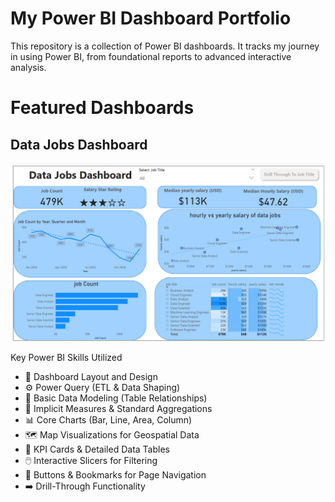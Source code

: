 # My Power BI Dashboard Portfolio
This repository is a collection of Power BI dashboards. It tracks my journey in using Power BI, from foundational reports to advanced interactive analysis.

# Featured Dashboards

## Data Jobs Dashboard

![Data jobs dashboard](/Images/Project%201%20page%201.png)

Key Power BI Skills Utilized
- 🎨 Dashboard Layout and Design
- ⚙️ Power Query (ETL & Data Shaping)
- 🔗 Basic Data Modeling (Table Relationships)
- 🧮 Implicit Measures & Standard Aggregations
- 📊 Core Charts (Bar, Line, Area, Column)
- 🗺️ Map Visualizations for Geospatial Data
- 🔢 KPI Cards & Detailed Data Tables
- 🖱️ Interactive Slicers for Filtering
- 🔘 Buttons & Bookmarks for Page Navigation
- ➡️ Drill-Through Functionality

